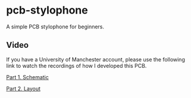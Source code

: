 # pcb-stylophone
A simple PCB stylophone for beginners.

## Video
If you have a University of Manchester account, please use the following link to watch the recordings of how I developed this PCB.

[Part 1. Schematic](https://livemanchesterac-my.sharepoint.com/:v:/g/personal/cheng_zhang_manchester_ac_uk/EdEjinE1ZcdDvFBCcBQT6YwBlS-eZUDKp19CB8sIQLojHA?e=sKBfNT)

[Part 2. Layout](https://livemanchesterac-my.sharepoint.com/:v:/g/personal/cheng_zhang_manchester_ac_uk/EXtt0w0fnvxGnB80zMfZI-sBxmpMuy3kb8X-rzs78wH7Fw?e=XIrhHk&nav=eyJyZWZlcnJhbEluZm8iOnsicmVmZXJyYWxBcHAiOiJTdHJlYW1XZWJBcHAiLCJyZWZlcnJhbFZpZXciOiJTaGFyZURpYWxvZyIsInJlZmVycmFsQXBwUGxhdGZvcm0iOiJXZWIiLCJyZWZlcnJhbE1vZGUiOiJ2aWV3In19)
